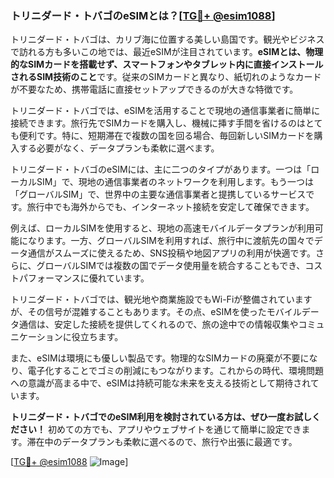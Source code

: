 ### トリニダード・トバゴのeSIMとは？[[TG💪+ @esim1088](https://t.me/s/esim1088)]

トリニダード・トバゴは、カリブ海に位置する美しい島国です。観光やビジネスで訪れる方も多いこの地では、最近eSIMが注目されています。**eSIMとは、物理的なSIMカードを搭載せず、スマートフォンやタブレット内に直接インストールされるSIM技術のこと**です。従来のSIMカードと異なり、紙切れのようなカードが不要なため、携帯電話に直接セットアップできるのが大きな特徴です。

トリニダード・トバゴでは、eSIMを活用することで現地の通信事業者に簡単に接続できます。旅行先でSIMカードを購入し、機械に挿す手間を省けるのはとても便利です。特に、短期滞在で複数の国を回る場合、毎回新しいSIMカードを購入する必要がなく、データプランも柔軟に選べます。

トリニダード・トバゴのeSIMには、主に二つのタイプがあります。一つは「ローカルSIM」で、現地の通信事業者のネットワークを利用します。もう一つは「グローバルSIM」で、世界中の主要な通信事業者と提携しているサービスです。旅行中でも海外からでも、インターネット接続を安定して確保できます。

例えば、ローカルSIMを使用すると、現地の高速モバイルデータプランが利用可能になります。一方、グローバルSIMを利用すれば、旅行中に渡航先の国々でデータ通信がスムーズに使えるため、SNS投稿や地図アプリの利用が快適です。さらに、グローバルSIMでは複数の国でデータ使用量を統合することもでき、コストパフォーマンスに優れています。

トリニダード・トバゴでは、観光地や商業施設でもWi-Fiが整備されていますが、その信号が混雑することもあります。その点、eSIMを使ったモバイルデータ通信は、安定した接続を提供してくれるので、旅の途中での情報収集やコミュニケーションに役立ちます。

また、eSIMは環境にも優しい製品です。物理的なSIMカードの廃棄が不要になり、電子化することでゴミの削減にもつながります。これからの時代、環境問題への意識が高まる中で、eSIMは持続可能な未来を支える技術として期待されています。

**トリニダード・トバゴでのeSIM利用を検討されている方は、ぜひ一度お試しください！** 初めての方でも、アプリやウェブサイトを通じて簡単に設定できます。滞在中のデータプランも柔軟に選べるので、旅行や出張に最適です。

[[TG💪+ @esim1088](https://t.me/s/esim1088) ![Image](https://i.postimg.cc/Y0z9fWf4/image.png)]